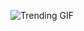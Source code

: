 ![Trending GIF](https://media1.giphy.com/media/v1.Y2lkPThiYjIxNzcybTNsa2V5cWZncHI1dXpicHFoNW5qcHVzeHZocjZraDZ1cjJrbmE1MyZlcD12MV9naWZzX3NlYXJjaCZjdD1n/YYKoJL28YtscdUTGWA/giphy.gif)
